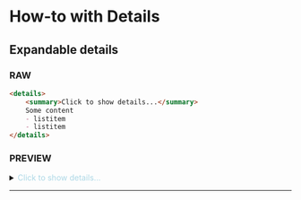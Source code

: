 # How-to with Details
## Expandable details

### __RAW__

```md
<details>
    <summary>Click to show details...</summary>
    Some content
    - listitem
    - listitem
</details>
```

### __PREVIEW__
<details>
<summary><span style="color:lightblue">Click to show details...</span></summary>

Some content  
- listitem
- listitem
</details>

---